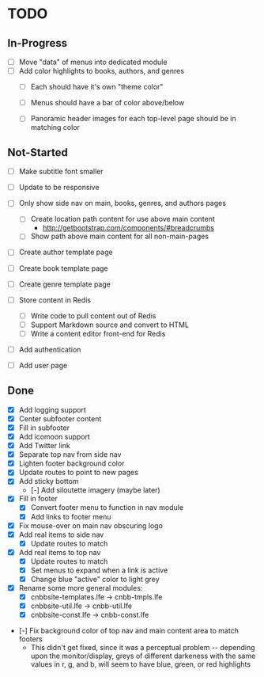 # TODO


## In-Progress

* [ ] Move "data" of menus into dedicated module
* [ ] Add color highlights to books, authors, and genres
  * [ ] Each should have it's own "theme color"
  * [ ] Menus should have a bar of color above/below
  * [ ] Panoramic header images for each top-level page should be in matching color
  

## Not-Started

* [ ] Make subtitle font smaller
* [ ] Update to be responsive
* [ ] Only show side nav on main, books, genres, and authors pages
  * [ ] Create location path content for use above main content
    * http://getbootstrap.com/components/#breadcrumbs
  * [ ] Show path above main content for all non-main-pages
* [ ] Create author template page
* [ ] Create book template page
* [ ] Create genre template page
* [ ] Store content in Redis
  * [ ] Write code to pull content out of Redis
  * [ ] Support Markdown source and convert to HTML
  * [ ] Write a content editor front-end for Redis
* [ ] Add authentication
* [ ] Add user page


## Done

* [x] Add logging support
* [x] Center subfooter content
* [x] Fill in subfooter
* [x] Add icomoon support
* [x] Add Twitter link
* [x] Separate top nav from side nav
* [x] Lighten footer background color
* [x] Update routes to point to new pages
* [x] Add sticky bottom
  * [-] Add siloutette imagery (maybe later)
* [x] Fill in footer
  * [x] Convert footer menu to function in nav module
  * [x] Add links to footer menu
* [x] Fix mouse-over on main nav obscuring logo
* [x] Add real items to side nav
  * [x] Update routes to match
* [x] Add real items to top nav
  * [x] Update routes to match
  * [x] Set menus to expand when a link is active
  * [x] Change blue "active" color to light grey
* [x] Rename some more general modules:
  * [x] cnbbsite-templates.lfe -> cnbb-tmpls.lfe
  * [x] cnbbsite-util.lfe -> cnbb-util.lfe
  * [x] cnbbsite-const.lfe -> cnbb-const.lfe
* [-] Fix background color of top nav and main content area to match footers
  * This didn't get fixed, since it was a perceptual problem -- depending
  upon the monitor/display, greys of different darkeness with the same
  values in r, g, and b, will seem to have blue, green, or red highlights
